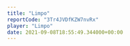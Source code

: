 ```yaml
---
title: "Limpo"
reportCode: "3Tr4JVDfKZW7nvRx"
player: "Limpo"
date: 2021-09-08T18:55:49.344000+00:00
---
```

